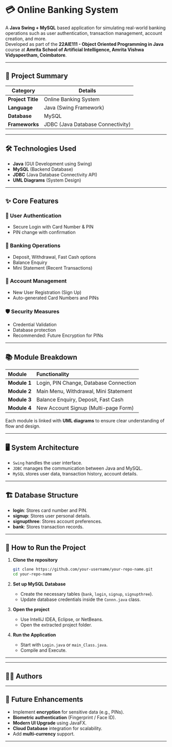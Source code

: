 # 💳 Online Banking System

A **Java Swing + MySQL** based application for simulating real-world banking operations such as user authentication, transaction management, account creation, and more.  
Developed as part of the **22AIE111 - Object Oriented Programming in Java** course at **Amrita School of Artificial Intelligence, Amrita Vishwa Vidyapeetham, Coimbatore**.

---

## 📌 Project Summary

| Category         | Details                                     |
|------------------|---------------------------------------------|
| **Project Title** | Online Banking System                      |
| **Language**      | Java (Swing Framework)                     |
| **Database**      | MySQL                                       |
| **Frameworks**    | JDBC (Java Database Connectivity)          |


---

## 🛠️ Technologies Used

- **Java** (GUI Development using Swing)
- **MySQL** (Backend Database)
- **JDBC** (Java Database Connectivity API)
- **UML Diagrams** (System Design)

---

## ✨ Core Features

### 🔐 User Authentication
- Secure Login with Card Number & PIN
- PIN change with confirmation

### 🏦 Banking Operations
- Deposit, Withdrawal, Fast Cash options
- Balance Enquiry
- Mini Statement (Recent Transactions)

### 📝 Account Management
- New User Registration (Sign Up)
- Auto-generated Card Numbers and PINs

### 🛡️ Security Measures
- Credential Validation
- Database protection
- Recommended: Future Encryption for PINs

---

## 📚 Module Breakdown

| Module | Functionality |
|:-------|:--------------|
| **Module 1** | Login, PIN Change, Database Connection |
| **Module 2** | Main Menu, Withdrawal, Mini Statement |
| **Module 3** | Balance Enquiry, Deposit, Fast Cash |
| **Module 4** | New Account Signup (Multi-page Form) |

Each module is linked with **UML diagrams** to ensure clear understanding of flow and design.

---

## 🖥️ System Architecture

- `Swing` handles the user interface.
- `JDBC` manages the communication between Java and MySQL.
- `MySQL` stores user data, transaction history, account details.

---

## 🏗️ Database Structure

- **login**: Stores card number and PIN.
- **signup**: Stores user personal details.
- **signupthree**: Stores account preferences.
- **bank**: Stores transaction records.

---

## 🚀 How to Run the Project

1. **Clone the repository**
    ```bash
    git clone https://github.com/your-username/your-repo-name.git
    cd your-repo-name
    ```

2. **Set up MySQL Database**
   - Create the necessary tables (`bank`, `login`, `signup`, `signupthree`).
   - Update database credentials inside the `Connn.java` class.

3. **Open the project**
   - Use IntelliJ IDEA, Eclipse, or NetBeans.
   - Open the extracted project folder.

4. **Run the Application**
   - Start with `Login.java` or `main_Class.java`.
   - Compile and Execute.

---

---

## 🧑‍💻 Authors


---

## 🎯 Future Enhancements

- Implement **encryption** for sensitive data (e.g., PINs).
- **Biometric authentication** (Fingerprint / Face ID).
- **Modern UI Upgrade** using JavaFX.
- **Cloud Database** integration for scalability.
- Add **multi-currency** support.

---


